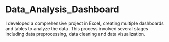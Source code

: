 # Data_Analysis_Dashboard
I developed a comprehensive project in Excel, creating multiple dashboards and tables to analyze the data. This process involved several stages including data preprocessing, data cleaning and data visualization.
